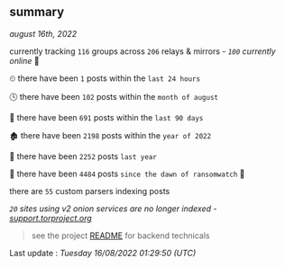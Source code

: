 
## summary
_august 16th, 2022_

currently tracking `116` groups across `206` relays & mirrors - _`100` currently online_ 📡

⏲ there have been `1` posts within the `last 24 hours`

🕓 there have been `102` posts within the `month of august`

📅 there have been `691` posts within the `last 90 days`

🏚 there have been `2198` posts within the `year of 2022`

🚀 there have been `2252` posts `last year`

🦕 there have been `4484` posts `since the dawn of ransomwatch` 🐣

there are `55` custom parsers indexing posts

_`20` sites using v2 onion services are no longer indexed - [support.torproject.org](https://support.torproject.org/onionservices/v2-deprecation/)_

> see the project [README](https://github.com/jmousqueton/ransomwatch#readme) for backend technicals



Last update : _Tuesday 16/08/2022 01:29:50 (UTC)_

